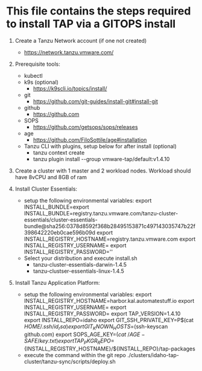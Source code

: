 # This file contains the steps required to install TAP via a GITOPS install

1. Create a Tanzu Network account (if one not created)
    - https://network.tanzu.vmware.com/

2. Prerequisite tools:
    - kubectl
    - k9s (optional)
        - https://k9scli.io/topics/install/
    - git
        - https://github.com/git-guides/install-git#install-git
    - github
        - https://github.com
    - SOPS
        - https://github.com/getsops/sops/releases
    - age
        - https://github.com/FiloSottile/age#installation
    - Tanzu CLI with plugins, setup below for after install (optional)
        - tanzu context create
        - tanzu plugin install --group vmware-tap/default:v1.4.10

3. Create a cluster with 1 master and 2 workload nodes. Workload should have 8vCPU and 8GB of ram

4. Install Cluster Essentials:
    - setup the following environmental variables:
        export INSTALL_BUNDLE=export INSTALL_BUNDLE=registry.tanzu.vmware.com/tanzu-cluster-essentials/cluster-essentials-bundle@sha256:0378d8592f368b28495153871c497143035747b22f398642220eb0cae596b09d
        export INSTALL_REGISTRY_HOSTNAME=registry.tanzu.vmware.com
        export INSTALL_REGISTRY_USERNAME=
        export INSTALL_REGISTRY_PASSWORD=''
    - Select your distribution and execute install.sh
        - tanzu-cluster-essentials-darwin-1.4.5
        - tanzu-clustser-essentials-linux-1.4.5

5. Install Tanzu Application Platform:
    - setup the following environmental variables:
        export INSTALL_REGISTRY_HOSTNAME=harbor.kal.automatestuff.io
        export INSTALL_REGISTRY_USERNAME=
        export INSTALL_REGISTRY_PASSWORD=
        export TAP_VERSION=1.4.10
        export INSTALL_REPO=idaho
        export GIT_SSH_PRIVATE_KEY=P$(cat $HOME/.ssh/id_rsa)
        export GIT_KNOWN_HOSTS=$(ssh-keyscan github.com)
        export SOPS_AGE_KEY=$(cat ~/AGE-SAFE/key.txt)
        export TAP_PKGR_REPO=${INSTALL_REGISTRY_HOSTNAME}/${INSTALL_REPO}/tap-packages
    - execute the command within the git repo
        ./clusters/idaho-tap-cluster/tanzu-sync/scripts/deploy.sh
